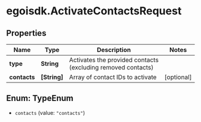 # egoisdk.ActivateContactsRequest

## Properties

Name | Type | Description | Notes
------------ | ------------- | ------------- | -------------
**type** | **String** | Activates the provided contacts (excluding removed contacts) | 
**contacts** | **[String]** | Array of contact IDs to activate | [optional] 



## Enum: TypeEnum


* `contacts` (value: `"contacts"`)




